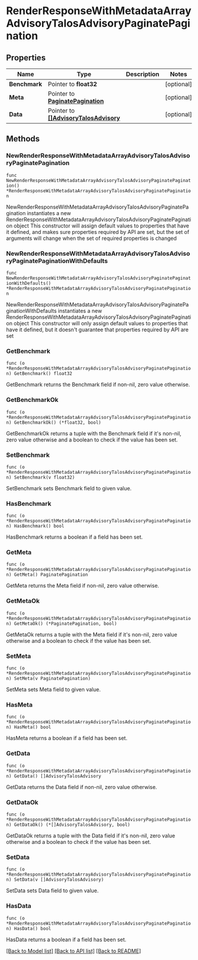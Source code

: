 # RenderResponseWithMetadataArrayAdvisoryTalosAdvisoryPaginatePagination

## Properties

Name | Type | Description | Notes
------------ | ------------- | ------------- | -------------
**Benchmark** | Pointer to **float32** |  | [optional] 
**Meta** | Pointer to [**PaginatePagination**](PaginatePagination.md) |  | [optional] 
**Data** | Pointer to [**[]AdvisoryTalosAdvisory**](AdvisoryTalosAdvisory.md) |  | [optional] 

## Methods

### NewRenderResponseWithMetadataArrayAdvisoryTalosAdvisoryPaginatePagination

`func NewRenderResponseWithMetadataArrayAdvisoryTalosAdvisoryPaginatePagination() *RenderResponseWithMetadataArrayAdvisoryTalosAdvisoryPaginatePagination`

NewRenderResponseWithMetadataArrayAdvisoryTalosAdvisoryPaginatePagination instantiates a new RenderResponseWithMetadataArrayAdvisoryTalosAdvisoryPaginatePagination object
This constructor will assign default values to properties that have it defined,
and makes sure properties required by API are set, but the set of arguments
will change when the set of required properties is changed

### NewRenderResponseWithMetadataArrayAdvisoryTalosAdvisoryPaginatePaginationWithDefaults

`func NewRenderResponseWithMetadataArrayAdvisoryTalosAdvisoryPaginatePaginationWithDefaults() *RenderResponseWithMetadataArrayAdvisoryTalosAdvisoryPaginatePagination`

NewRenderResponseWithMetadataArrayAdvisoryTalosAdvisoryPaginatePaginationWithDefaults instantiates a new RenderResponseWithMetadataArrayAdvisoryTalosAdvisoryPaginatePagination object
This constructor will only assign default values to properties that have it defined,
but it doesn't guarantee that properties required by API are set

### GetBenchmark

`func (o *RenderResponseWithMetadataArrayAdvisoryTalosAdvisoryPaginatePagination) GetBenchmark() float32`

GetBenchmark returns the Benchmark field if non-nil, zero value otherwise.

### GetBenchmarkOk

`func (o *RenderResponseWithMetadataArrayAdvisoryTalosAdvisoryPaginatePagination) GetBenchmarkOk() (*float32, bool)`

GetBenchmarkOk returns a tuple with the Benchmark field if it's non-nil, zero value otherwise
and a boolean to check if the value has been set.

### SetBenchmark

`func (o *RenderResponseWithMetadataArrayAdvisoryTalosAdvisoryPaginatePagination) SetBenchmark(v float32)`

SetBenchmark sets Benchmark field to given value.

### HasBenchmark

`func (o *RenderResponseWithMetadataArrayAdvisoryTalosAdvisoryPaginatePagination) HasBenchmark() bool`

HasBenchmark returns a boolean if a field has been set.

### GetMeta

`func (o *RenderResponseWithMetadataArrayAdvisoryTalosAdvisoryPaginatePagination) GetMeta() PaginatePagination`

GetMeta returns the Meta field if non-nil, zero value otherwise.

### GetMetaOk

`func (o *RenderResponseWithMetadataArrayAdvisoryTalosAdvisoryPaginatePagination) GetMetaOk() (*PaginatePagination, bool)`

GetMetaOk returns a tuple with the Meta field if it's non-nil, zero value otherwise
and a boolean to check if the value has been set.

### SetMeta

`func (o *RenderResponseWithMetadataArrayAdvisoryTalosAdvisoryPaginatePagination) SetMeta(v PaginatePagination)`

SetMeta sets Meta field to given value.

### HasMeta

`func (o *RenderResponseWithMetadataArrayAdvisoryTalosAdvisoryPaginatePagination) HasMeta() bool`

HasMeta returns a boolean if a field has been set.

### GetData

`func (o *RenderResponseWithMetadataArrayAdvisoryTalosAdvisoryPaginatePagination) GetData() []AdvisoryTalosAdvisory`

GetData returns the Data field if non-nil, zero value otherwise.

### GetDataOk

`func (o *RenderResponseWithMetadataArrayAdvisoryTalosAdvisoryPaginatePagination) GetDataOk() (*[]AdvisoryTalosAdvisory, bool)`

GetDataOk returns a tuple with the Data field if it's non-nil, zero value otherwise
and a boolean to check if the value has been set.

### SetData

`func (o *RenderResponseWithMetadataArrayAdvisoryTalosAdvisoryPaginatePagination) SetData(v []AdvisoryTalosAdvisory)`

SetData sets Data field to given value.

### HasData

`func (o *RenderResponseWithMetadataArrayAdvisoryTalosAdvisoryPaginatePagination) HasData() bool`

HasData returns a boolean if a field has been set.


[[Back to Model list]](../README.md#documentation-for-models) [[Back to API list]](../README.md#documentation-for-api-endpoints) [[Back to README]](../README.md)


